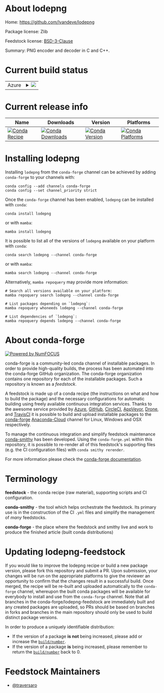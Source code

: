 About lodepng
=============

Home: https://github.com/lvandeve/lodepng

Package license: Zlib

Feedstock license: [BSD-3-Clause](https://github.com/conda-forge/lodepng-feedstock/blob/main/LICENSE.txt)

Summary: PNG encoder and decoder in C and C++.

Current build status
====================


<table>
    
  <tr>
    <td>Azure</td>
    <td>
      <details>
        <summary>
          <a href="https://dev.azure.com/conda-forge/feedstock-builds/_build/latest?definitionId=16361&branchName=main">
            <img src="https://dev.azure.com/conda-forge/feedstock-builds/_apis/build/status/lodepng-feedstock?branchName=main">
          </a>
        </summary>
        <table>
          <thead><tr><th>Variant</th><th>Status</th></tr></thead>
          <tbody><tr>
              <td>linux_64</td>
              <td>
                <a href="https://dev.azure.com/conda-forge/feedstock-builds/_build/latest?definitionId=16361&branchName=main">
                  <img src="https://dev.azure.com/conda-forge/feedstock-builds/_apis/build/status/lodepng-feedstock?branchName=main&jobName=linux&configuration=linux_64_" alt="variant">
                </a>
              </td>
            </tr><tr>
              <td>osx_64</td>
              <td>
                <a href="https://dev.azure.com/conda-forge/feedstock-builds/_build/latest?definitionId=16361&branchName=main">
                  <img src="https://dev.azure.com/conda-forge/feedstock-builds/_apis/build/status/lodepng-feedstock?branchName=main&jobName=osx&configuration=osx_64_" alt="variant">
                </a>
              </td>
            </tr><tr>
              <td>osx_arm64</td>
              <td>
                <a href="https://dev.azure.com/conda-forge/feedstock-builds/_build/latest?definitionId=16361&branchName=main">
                  <img src="https://dev.azure.com/conda-forge/feedstock-builds/_apis/build/status/lodepng-feedstock?branchName=main&jobName=osx&configuration=osx_arm64_" alt="variant">
                </a>
              </td>
            </tr><tr>
              <td>win_64</td>
              <td>
                <a href="https://dev.azure.com/conda-forge/feedstock-builds/_build/latest?definitionId=16361&branchName=main">
                  <img src="https://dev.azure.com/conda-forge/feedstock-builds/_apis/build/status/lodepng-feedstock?branchName=main&jobName=win&configuration=win_64_" alt="variant">
                </a>
              </td>
            </tr>
          </tbody>
        </table>
      </details>
    </td>
  </tr>
</table>

Current release info
====================

| Name | Downloads | Version | Platforms |
| --- | --- | --- | --- |
| [![Conda Recipe](https://img.shields.io/badge/recipe-lodepng-green.svg)](https://anaconda.org/conda-forge/lodepng) | [![Conda Downloads](https://img.shields.io/conda/dn/conda-forge/lodepng.svg)](https://anaconda.org/conda-forge/lodepng) | [![Conda Version](https://img.shields.io/conda/vn/conda-forge/lodepng.svg)](https://anaconda.org/conda-forge/lodepng) | [![Conda Platforms](https://img.shields.io/conda/pn/conda-forge/lodepng.svg)](https://anaconda.org/conda-forge/lodepng) |

Installing lodepng
==================

Installing `lodepng` from the `conda-forge` channel can be achieved by adding `conda-forge` to your channels with:

```
conda config --add channels conda-forge
conda config --set channel_priority strict
```

Once the `conda-forge` channel has been enabled, `lodepng` can be installed with `conda`:

```
conda install lodepng
```

or with `mamba`:

```
mamba install lodepng
```

It is possible to list all of the versions of `lodepng` available on your platform with `conda`:

```
conda search lodepng --channel conda-forge
```

or with `mamba`:

```
mamba search lodepng --channel conda-forge
```

Alternatively, `mamba repoquery` may provide more information:

```
# Search all versions available on your platform:
mamba repoquery search lodepng --channel conda-forge

# List packages depending on `lodepng`:
mamba repoquery whoneeds lodepng --channel conda-forge

# List dependencies of `lodepng`:
mamba repoquery depends lodepng --channel conda-forge
```


About conda-forge
=================

[![Powered by
NumFOCUS](https://img.shields.io/badge/powered%20by-NumFOCUS-orange.svg?style=flat&colorA=E1523D&colorB=007D8A)](https://numfocus.org)

conda-forge is a community-led conda channel of installable packages.
In order to provide high-quality builds, the process has been automated into the
conda-forge GitHub organization. The conda-forge organization contains one repository
for each of the installable packages. Such a repository is known as a *feedstock*.

A feedstock is made up of a conda recipe (the instructions on what and how to build
the package) and the necessary configurations for automatic building using freely
available continuous integration services. Thanks to the awesome service provided by
[Azure](https://azure.microsoft.com/en-us/services/devops/), [GitHub](https://github.com/),
[CircleCI](https://circleci.com/), [AppVeyor](https://www.appveyor.com/),
[Drone](https://cloud.drone.io/welcome), and [TravisCI](https://travis-ci.com/)
it is possible to build and upload installable packages to the
[conda-forge](https://anaconda.org/conda-forge) [Anaconda-Cloud](https://anaconda.org/)
channel for Linux, Windows and OSX respectively.

To manage the continuous integration and simplify feedstock maintenance
[conda-smithy](https://github.com/conda-forge/conda-smithy) has been developed.
Using the ``conda-forge.yml`` within this repository, it is possible to re-render all of
this feedstock's supporting files (e.g. the CI configuration files) with ``conda smithy rerender``.

For more information please check the [conda-forge documentation](https://conda-forge.org/docs/).

Terminology
===========

**feedstock** - the conda recipe (raw material), supporting scripts and CI configuration.

**conda-smithy** - the tool which helps orchestrate the feedstock.
                   Its primary use is in the construction of the CI ``.yml`` files
                   and simplify the management of *many* feedstocks.

**conda-forge** - the place where the feedstock and smithy live and work to
                  produce the finished article (built conda distributions)


Updating lodepng-feedstock
==========================

If you would like to improve the lodepng recipe or build a new
package version, please fork this repository and submit a PR. Upon submission,
your changes will be run on the appropriate platforms to give the reviewer an
opportunity to confirm that the changes result in a successful build. Once
merged, the recipe will be re-built and uploaded automatically to the
`conda-forge` channel, whereupon the built conda packages will be available for
everybody to install and use from the `conda-forge` channel.
Note that all branches in the conda-forge/lodepng-feedstock are
immediately built and any created packages are uploaded, so PRs should be based
on branches in forks and branches in the main repository should only be used to
build distinct package versions.

In order to produce a uniquely identifiable distribution:
 * If the version of a package **is not** being increased, please add or increase
   the [``build/number``](https://docs.conda.io/projects/conda-build/en/latest/resources/define-metadata.html#build-number-and-string).
 * If the version of a package **is** being increased, please remember to return
   the [``build/number``](https://docs.conda.io/projects/conda-build/en/latest/resources/define-metadata.html#build-number-and-string)
   back to 0.

Feedstock Maintainers
=====================

* [@traversaro](https://github.com/traversaro/)

